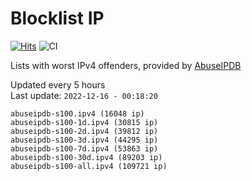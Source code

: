 # Blocklist IP

[![Hits](https://hits.seeyoufarm.com/api/count/incr/badge.svg?url=https%3A%2F%2Fgithub.com%2Fborestad%2Fblocklist-ip%2F&count_bg=%2379C83D&title_bg=%23555555&icon=&icon_color=%23E7E7E7&title=hits&edge_flat=false)](https://hits.seeyoufarm.com)  ![CI](https://img.shields.io/github/workflow/status/borestad/blocklist-ip/CI?style=flat-square)

Lists with worst IPv4 offenders, provided by [AbuseIPDB](https://www.abuseipdb.com/)

<!-- FOOTER-PLACEHOLDER -->
Updated every 5 hours<br>
Last update: `2022-12-16 - 00:18:20`
```
abuseipdb-s100.ipv4 (16048 ip)
abuseipdb-s100-1d.ipv4 (30815 ip)
abuseipdb-s100-2d.ipv4 (39812 ip)
abuseipdb-s100-3d.ipv4 (44295 ip)
abuseipdb-s100-7d.ipv4 (53863 ip)
abuseipdb-s100-30d.ipv4 (89203 ip)
abuseipdb-s100-all.ipv4 (109721 ip)
```
